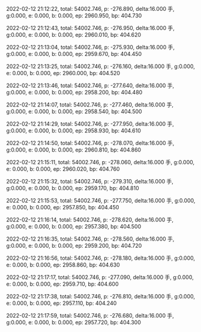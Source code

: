 2022-02-12 21:12:22, total: 54002.746, p: -276.890, delta:16.000 手, g:0.000, e: 0.000, b: 0.000, ep: 2960.950, bp: 404.730

2022-02-12 21:12:43, total: 54002.746, p: -276.950, delta:16.000 手, g:0.000, e: 0.000, b: 0.000, ep: 2960.010, bp: 404.620

2022-02-12 21:13:04, total: 54002.746, p: -275.930, delta:16.000 手, g:0.000, e: 0.000, b: 0.000, ep: 2959.670, bp: 404.450

2022-02-12 21:13:25, total: 54002.746, p: -276.160, delta:16.000 手, g:0.000, e: 0.000, b: 0.000, ep: 2960.000, bp: 404.520

2022-02-12 21:13:46, total: 54002.746, p: -277.640, delta:16.000 手, g:0.000, e: 0.000, b: 0.000, ep: 2958.200, bp: 404.480

2022-02-12 21:14:07, total: 54002.746, p: -277.460, delta:16.000 手, g:0.000, e: 0.000, b: 0.000, ep: 2958.540, bp: 404.500

2022-02-12 21:14:29, total: 54002.746, p: -277.950, delta:16.000 手, g:0.000, e: 0.000, b: 0.000, ep: 2958.930, bp: 404.610

2022-02-12 21:14:50, total: 54002.746, p: -278.070, delta:16.000 手, g:0.000, e: 0.000, b: 0.000, ep: 2960.810, bp: 404.860

2022-02-12 21:15:11, total: 54002.746, p: -278.060, delta:16.000 手, g:0.000, e: 0.000, b: 0.000, ep: 2960.020, bp: 404.760

2022-02-12 21:15:32, total: 54002.746, p: -279.310, delta:16.000 手, g:0.000, e: 0.000, b: 0.000, ep: 2959.170, bp: 404.810

2022-02-12 21:15:53, total: 54002.746, p: -277.750, delta:16.000 手, g:0.000, e: 0.000, b: 0.000, ep: 2957.850, bp: 404.450

2022-02-12 21:16:14, total: 54002.746, p: -278.620, delta:16.000 手, g:0.000, e: 0.000, b: 0.000, ep: 2957.380, bp: 404.500

2022-02-12 21:16:35, total: 54002.746, p: -278.560, delta:16.000 手, g:0.000, e: 0.000, b: 0.000, ep: 2959.200, bp: 404.720

2022-02-12 21:16:56, total: 54002.746, p: -278.180, delta:16.000 手, g:0.000, e: 0.000, b: 0.000, ep: 2958.860, bp: 404.630

2022-02-12 21:17:17, total: 54002.746, p: -277.090, delta:16.000 手, g:0.000, e: 0.000, b: 0.000, ep: 2959.710, bp: 404.600

2022-02-12 21:17:38, total: 54002.746, p: -276.810, delta:16.000 手, g:0.000, e: 0.000, b: 0.000, ep: 2957.110, bp: 404.240

2022-02-12 21:17:59, total: 54002.746, p: -276.680, delta:16.000 手, g:0.000, e: 0.000, b: 0.000, ep: 2957.720, bp: 404.300